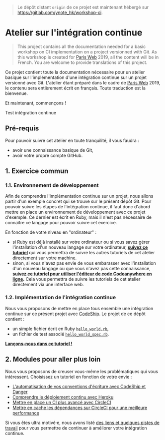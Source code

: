 > Le dépôt distant `origin` de ce projet est maintenant hébergé sur https://gitlab.com/ynote_hk/workshop-ci.

# Atelier sur l'intégration continue

> This project contains all the documentation needed for a basic workshop on CI
implementation on a project versionned with Git. As this workshop is created for
[Paris Web](https://www.paris-web.fr/) 2019, all the content will be in French.
You are welcome to provide translations of this project.

Ce projet contient toute la documentation nécessaire pour un atelier basique sur
l'implémentation d'une intégration continue sur un projet versionné avec Git.
L'atelier étant préparé dans le cadre de [Paris Web](https://www.paris-web.fr/)
2019, le contenu sera entièrement écrit en français. Toute traduction est la
bienvenue.

Et maintenant, commençons !


Test intégration continue


## Pré-requis

Pour pouvoir suivre cet atelier en toute tranquilité, il vous faudra :
- avoir une connaissance basique de Git,
- avoir votre propre compte GitHub.

## 1. Exercice commun

### 1.1. Environnement de développement

Afin de comprendre l'implémentation continue sur un projet, nous allons partir
d'un exemple concret qui se trouve sur le présent dépôt Git. Pour pouvoir suivre
les étapes de l'intégration continue, il faut donc d'abord mettre en place un
environnement de développement avec ce projet d'exemple. Ce dernier est écrit en
Ruby, mais il n'est pas nécessaire de connaître ce langage pour pouvoir suivre
cet exercice.

En fonction de votre niveau en "ordinateur" :

- si Ruby est déjà installé sur votre ordinateur ou si vous savez gérer
  l'installation d'un nouveau langage sur votre ordinateur, **[suivez ce
  tutoriel](https://github.com/Ynote/workshop-ci/blob/master/docs/getting-started_FR.md)**
  qui vous permettra de suivre les autres tutoriels de cet atelier directement
  sur votre machine.
- sinon, si vous n'avez pas envie de vous embarasser avec l'installation d'un
  nouveau langage ou que vous n'avez pas cette connaissance, **[suivez ce tutoriel
  pour utiliser l'éditeur de code Codeanywhere en
  ligne](https://github.com/Ynote/workshop-ci/blob/master/docs/codeanywhere-online-IDE-setup_FR.md).**
  Cela vous permettra de suivre les tutoriels de cet atelier directement via une
  interface web.

### 1.2. Implémentation de l'intégration continue

Nous vous proposons de mettre en place tous ensemble une intégration continue sur
ce présent projet avec [CodeShip](https://codeship.com/). Le projet de ce dépôt
contient :

- un simple fichier écrit en Ruby
  [`hello_world.rb`](https://github.com/Ynote/workshop-ci/blob/master/hello_world.rb),
- un fichier de test associé
  [`hello_world_spec.rb`](https://github.com/Ynote/workshop-ci/blob/master/hello_world_spec.rb).

**[Lançons-nous dans ce tutoriel !](/docs/codeship/basic-ci_FR.md)**

## 2. Modules pour aller plus loin

Nous vous proposons de creuser vous-même les problématiques qui vous
intéressent. Choisissez un tutoriel en fonction de votre envie :

- [L'automatisation de vos conventions d'écriture avec CodeShip et
  Danger](https://github.com/Ynote/workshop-ci/blob/master/docs/codeship/automated-pull-request-convention-review_FR.md)
- [Comprendre le déploiement continu avec
  Heroku](https://github.com/Ynote/workshop-ci/blob/master/docs/heroku/continuous-deployment_FR.md)
- [Mettre en place un CI plus avancé avec
  CircleCI](https://github.com/Ynote/workshop-ci/blob/master/docs/circle-ci/basic-ci_FR.md)
- [Mettre en cache les dépendances sur CircleCI pour une meilleure
  performance](https://github.com/Ynote/workshop-ci/blob/master/docs/circle-ci/caching-dependencies_FR.md)

Si vous êtes ultra motivé·e, nous avons listé [des liens et quelques pistes de
travail](https://github.com/Ynote/workshop-ci/blob/master/docs/other-resources_FR.md)
pour vous permettre de continuer à améliorer votre intégration continue.
